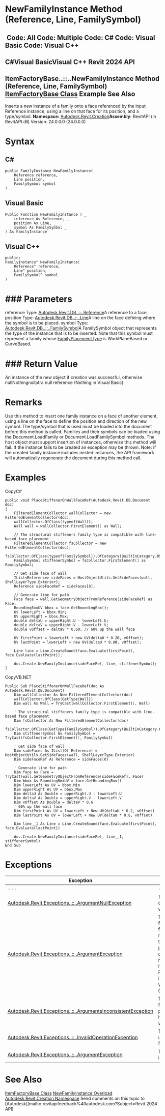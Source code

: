 # NewFamilyInstance Method (Reference, Line, FamilySymbol)

﻿
 Code: All Code: Multiple Code: C# Code: Visual Basic Code: Visual C++   
---  
C#Visual BasicVisual C++
Revit 2024 API  
---  
ItemFactoryBase..::..NewFamilyInstance Method (Reference, Line, FamilySymbol)  
[ItemFactoryBase Class](cba2c84a-22c0-e6e7-a99c-67656901853a.md "ItemFactoryBase Class") Example See Also  
---  
Inserts a new instance of a family onto a face referenced by the input Reference instance, using a line on that face for its position, and a type/symbol.
**Namespace:** [Autodesk.Revit.Creation](ded320da-058a-4edd-0418-0582389559a7.md "Autodesk.Revit.Creation Namespace")**Assembly:** RevitAPI (in RevitAPI.dll) Version: 24.0.0.0 (24.0.0.0)
# Syntax
C#  
---  
```text
public FamilyInstance NewFamilyInstance(
	Reference reference,
	Line position,
	FamilySymbol symbol
)
```
  
Visual Basic  
---  
```text
Public Function NewFamilyInstance ( _
	reference As Reference, _
	position As Line, _
	symbol As FamilySymbol _
) As FamilyInstance
```
  
Visual C++  
---  
```text
public:
FamilyInstance^ NewFamilyInstance(
	Reference^ reference, 
	Line^ position, 
	FamilySymbol^ symbol
)
```
  
# ### Parameters
reference
    Type: [Autodesk.Revit.DB..::..Reference](d28155ae-817b-1f31-9c3f-c9c6a28acc0d.md "Reference Class")A reference to a face.
position
    Type: [Autodesk.Revit.DB..::..Line](e7329450-434a-918b-661c-65e15e0585a5.md "Line Class")A line on the face defining where the symbol is to be placed.
symbol
    Type: [Autodesk.Revit.DB..::..FamilySymbol](a1acaed0-6a62-4c1d-94f5-4e27ce0923d3.md "FamilySymbol Class")A FamilySymbol object that represents the type of the instance that is to be inserted. Note that this symbol must represent a family whose [FamilyPlacementType](7fcd2fda-21c3-9b9b-8ef3-ae2e53e02a05.md "FamilyPlacementType Property") is WorkPlaneBased or CurveBased.
# ### Return Value
An instance of the new object if creation was successful, otherwise nullNothingnullptra null reference (Nothing in Visual Basic).
# Remarks
Use this method to insert one family instance on a face of another element, using a line on the face to define the position and direction of the new symbol. 
The type/symbol that is used must be loaded into the document before this method is called. Families and their symbols can be loaded using the Document.LoadFamily or Document.LoadFamilySymbol methods.
The host object must support insertion of instances, otherwise this method will fail. If the instance fails to be created an exception may be thrown.
Note: if the created family instance includes nested instances, the API framework will automatically regenerate the document during this method call.
# Examples
CopyC#
```text
public void PlaceStiffenerOnWallFaceRef(Autodesk.Revit.DB.Document doc)
{
    FilteredElementCollector wallCollector = new FilteredElementCollector(doc);
    wallCollector.OfClass(typeof(Wall));
    Wall wall = wallCollector.FirstElement() as Wall;

    // The structural stiffeners family type is compatible with line-based face placement
    FilteredElementCollector fsCollector = new FilteredElementCollector(doc);
    fsCollector.OfClass(typeof(FamilySymbol)).OfCategory(BuiltInCategory.OST_StructuralStiffener);
    FamilySymbol stiffenerSymbol = fsCollector.FirstElement() as FamilySymbol;

    // Get side face of wall
    IList<Reference> sideFaces = HostObjectUtils.GetSideFaces(wall, ShellLayerType.Exterior);
    Reference sideFaceRef = sideFaces[0];

    // Generate line for path
    Face face = wall.GetGeometryObjectFromReference(sideFaceRef) as Face;
    BoundingBoxUV bbox = face.GetBoundingBox();
    UV lowerLeft = bbox.Min;
    UV upperRight = bbox.Max;
    double deltaU = upperRight.U - lowerLeft.U;
    double deltaV = upperRight.V - lowerLeft.V;
    double vOffset = deltaV * 0.60; // 60% up the wall face

    UV firstPoint = lowerLeft + new UV(deltaU * 0.20, vOffset);
    UV lastPoint = lowerLeft + new UV(deltaU * 0.80, vOffset);

    Line line = Line.CreateBound(face.Evaluate(firstPoint), face.Evaluate(lastPoint));

    doc.Create.NewFamilyInstance(sideFaceRef, line, stiffenerSymbol);
}
```

CopyVB.NET
```text
Public Sub PlaceStiffenerOnWallFaceRef(doc As Autodesk.Revit.DB.Document)
    Dim wallCollector As New FilteredElementCollector(doc)
    wallCollector.OfClass(GetType(Wall))
    Dim wall As Wall = TryCast(wallCollector.FirstElement(), Wall)

    ' The structural stiffeners family type is compatible with line-based face placement
    Dim fsCollector As New FilteredElementCollector(doc)
    fsCollector.OfClass(GetType(FamilySymbol)).OfCategory(BuiltInCategory.OST_StructuralStiffener)
    Dim stiffenerSymbol As FamilySymbol = TryCast(fsCollector.FirstElement(), FamilySymbol)

    ' Get side face of wall
    Dim sideFaces As IList(Of Reference) = HostObjectUtils.GetSideFaces(wall, ShellLayerType.Exterior)
    Dim sideFaceRef As Reference = sideFaces(0)

    ' Generate line for path
    Dim face As Face = TryCast(wall.GetGeometryObjectFromReference(sideFaceRef), Face)
    Dim bbox As BoundingBoxUV = face.GetBoundingBox()
    Dim lowerLeft As UV = bbox.Min
    Dim upperRight As UV = bbox.Max
    Dim deltaU As Double = upperRight.U - lowerLeft.U
    Dim deltaV As Double = upperRight.V - lowerLeft.V
    Dim vOffset As Double = deltaV * 0.6
    ' 60% up the wall face
    Dim firstPoint As UV = lowerLeft + New UV(deltaU * 0.2, vOffset)
    Dim lastPoint As UV = lowerLeft + New UV(deltaU * 0.8, vOffset)

    Dim line__1 As Line = Line.CreateBound(face.Evaluate(firstPoint), face.Evaluate(lastPoint))

    doc.Create.NewFamilyInstance(sideFaceRef, line__1, stiffenerSymbol)
End Sub
```

# Exceptions
| Exception | Condition |
| --- | --- |
| --- | --- |
| [Autodesk.Revit.Exceptions..::..ArgumentNullException](631e1424-60f4-929b-4e52-dda9dcd26316.md "ArgumentNullException Class") | Thrown when a non-optional argument was null. |
| [Autodesk.Revit.Exceptions..::..ArgumentException](2e6e4206-97a8-dd4b-df5d-4269f4bb6088.md "ArgumentException Class") | Thrown when the function cannot get a face from the reference, or, when the family cannot be placed as line-based on an input face reference, because its FamilyPlacementType is not WorkPlaneBased or CurveBased |
| [Autodesk.Revit.Exceptions..::..ArgumentsInconsistentException](05972c68-fa6d-3a83-d720-ad84fbc4780f.md "ArgumentsInconsistentException Class") | Thrown when the family cannot be placed on this line as it does not coincide with the input face. |
| [Autodesk.Revit.Exceptions..::..InvalidOperationException](9e715f03-3884-e539-4dd6-8d7545733adc.md "InvalidOperationException Class") | Thrown when Revit is unable to place the family instance. |
| [Autodesk.Revit.Exceptions..::..ArgumentException](2e6e4206-97a8-dd4b-df5d-4269f4bb6088.md "ArgumentException Class") | Thrown if The symbol is not active. |

# See Also
[ItemFactoryBase Class](cba2c84a-22c0-e6e7-a99c-67656901853a.md "ItemFactoryBase Class")
[NewFamilyInstance Overload](451ee414-cea0-e9bd-227b-c73bc93507dd.md "NewFamilyInstance Method")
[Autodesk.Revit.Creation Namespace](ded320da-058a-4edd-0418-0582389559a7.md "Autodesk.Revit.Creation Namespace")
Send comments on this topic to [Autodesk](mailto:revitapifeedback%40autodesk.com?Subject=Revit 2024 API)